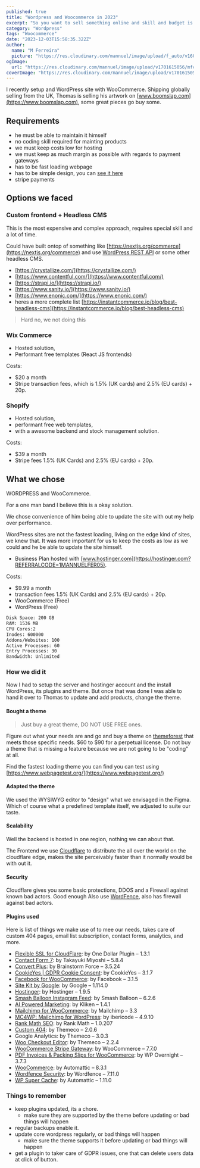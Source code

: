 ```yaml
---
published: true
title: "Wordpress and Woocommerce in 2023"
excerpt: "So you want to sell something online and skill and budget is tight, I believe WooCommerce is still an OK option"
category: "Wordpress"
tags: "Woocommerce"
date: "2023-12-03T15:58:35.322Z"
author:
  name: "M Ferreira"
  picture: "https://res.cloudinary.com/mannuel/image/upload/f_auto/v1604067445/images/mee.jpg"
ogImage:
  url: "https://res.cloudinary.com/mannuel/image/upload/v1701615056/mfcom/mp9c4svvugedvmrhoxk2.png"
coverImage: "https://res.cloudinary.com/mannuel/image/upload/v1701615056/mfcom/mp9c4svvugedvmrhoxk2.png"
---
```


I recently setup and WordPress site with WooCommerce. Shipping globally selling from the UK, Thomas is selling his artwork on [www.boomslap.com](https://www.boomslap.com), some great pieces go buy some.

## Requirements

- he must be able to maintain it himself
- no coding skill required for mainting products
- we must keep costs low for hosting
- we must keep as much margin as possible with regards to payment gateways
- has to be fast loading webpage
- has to be simple design, you can [see it here](https://www.figma.com/proto/A0u6vl99LrpvBFx1JGe5xY/boomslap.com?page-id=0%3A1&node-id=1-3&starting-point-node-id=1%3A3&mode=design&t=qph9NcOReGggWpuB-1)
- stripe payments

## Options we faced

### Custom frontend + Headless CMS

This is the most expensive and complex approach, requires special skill and a lot of time.

Could have built ontop of something like [https://nextjs.org/commerce](https://nextjs.org/commerce) and use [WordPress REST API](https://developer.wordpress.org/rest-api/) or some other headless CMS.

- [https://crystallize.com/](https://crystallize.com/)
- [https://www.contentful.com/](https://www.contentful.com/)
- [https://strapi.io/](https://strapi.io/)
- [https://www.sanity.io/](https://www.sanity.io/)
- [https://www.enonic.com/](https://www.enonic.com/)
- heres a more complete list [https://instantcommerce.io/blog/best-headless-cms](https://instantcommerce.io/blog/best-headless-cms)
  
> Hard no, we not doing this

### Wix Commerce

- Hosted solution,
- Performant free templates (React JS frontends)

Costs:

- $20 a month
- Stripe transaction fees, which is 1.5% (UK cards) and 2.5% (EU cards) + 20p.

### Shopify

- Hosted solution,
- performant free web templates,
- with a awesome backend and stock management solution.

Costs:

- $39 a month
- Stripe fees 1.5% (UK Cards) and 2.5% (EU cards) + 20p.

## What we chose

WORDPRESS and WooCommerce.

For a one man band I believe this is a okay solution.

We chose convenience of him being able to update the site with out my help over performance.

WordPress sites are not the fastest loading, living on the edge kind of sites, we knew that. It was more important for us to keep the costs as low as we could and he be able to update the site himself.

- Business Plan hosted with [www.hostinger.com](https://hostinger.com?REFERRALCODE=1MANNUELFER05).

Costs:

- $9.99 a month
- transaction fees 1.5% (UK Cards) and 2.5% (EU cards) + 20p.
- WooCommerce (Free)
- WordPress (Free)

```bash
Disk Space: 200 GB
RAM: 1536 MB
CPU Cores:2
Inodes: 600000
Addons/Websites: 100
Active Processes: 60
Entry Processes: 30
Bandwidth: Unlimited
```

### How we did it

Now I had to setup the server and hostinger account and the install WordPress, its plugins and theme. But once that was done I was able to hand it over to Thomas to update and add products, change the theme.

#### Bought a theme

> Just buy a great theme, DO NOT USE FREE ones.

Figure out what your needs are and go and buy a theme on [themeforest](https://themeforest.net/item/x-the-theme/5871901) that meets those specific needs. $60 to $90 for a perpetual license. Do not buy a theme that is missing a feature because we are not going to be "coding" at all.

Find the fastest loading theme you can find you can test using [https://www.webpagetest.org/](https://www.webpagetest.org/)

#### Adapted the theme

We used the WYSIWYG editor to "design" what we envisaged in the Figma. Which of course what a predefined template itself, we adjusted to suite our taste.

#### Scalability

Well the backend is hosted in one region, nothing we can about that.

The Frontend we use [Cloudflare](https://www.cloudflare.com/) to distribute the all over the world on the cloudflare edge, makes the site perceivably faster than it normally would be with out it.

#### Security

Cloudflare gives you some basic protections, DDOS and a Firewall against known bad actors. Good enough
Also use [WordFence](https://www.wordfence.com/?utm_source=plugin&utm_medium=plugEM&utm_campaign=EMC8), also has firewall against bad actors.

#### Plugins used

Here is list of things we make use of to mee our needs, takes care of custom 404 pages, email list subscription, contact forms, analytics, and more.

- [Flexible SSL for CloudFlare](https://icwp.io/cloudflaresslpluginauthor): by One Dollar Plugin – 1.3.1
- [Contact Form 7](https://contactform7.com/): by Takayuki Miyoshi – 5.8.4
- [Convert Plus](https://www.convertplug.com/plus): by Brainstorm Force – 3.5.24
- [CookieYes | GDPR Cookie Consent](https://www.cookieyes.com/): by CookieYes – 3.1.7
- [Facebook for WooCommerce](https://github.com/woocommerce/facebook-for-woocommerce/): by Facebook – 3.1.5
- [Site Kit by Google](https://sitekit.withgoogle.com/): by Google – 1.114.0
- [Hostinger](https://hostinger.com/): by Hostinger – 1.9.5
- [Smash Balloon Instagram Feed](https://smashballoon.com/instagram-feed): by Smash Balloon – 6.2.6
- [AI Powered Marketing](https://woo.kliken.com/): by Kliken – 1.4.1
- [Mailchimp for WooCommerce](https://mailchimp.com/connect-your-store/): by Mailchimp – 3.3
- [MC4WP: Mailchimp for WordPress](https://www.mc4wp.com/#utm_source=wp-plugin&utm_medium=mailchimp-for-wp&utm_campaign=plugins-page): by ibericode – 4.9.10
- [Rank Math SEO](https://rankmath.com/): by Rank Math – 1.0.207
- [Custom 404](http://theme.co/): by Themeco – 2.0.6
- Google Analytics: by Themeco – 3.0.3
- [Woo Checkout Editor](https://boomslap.com/wp-admin/admin.php?page=wc-status#): by Themeco – 2.2.4
- [WooCommerce Stripe Gateway](https://wordpress.org/plugins/woocommerce-gateway-stripe/): by WooCommerce – 7.7.0
- [PDF Invoices & Packing Slips for WooCommerce](https://wpovernight.com/downloads/woocommerce-pdf-invoices-packing-slips-bundle/): by WP Overnight – 3.7.3
- [WooCommerce](https://woocommerce.com/): by Automattic – 8.3.1
- [Wordfence Security](https://www.wordfence.com/): by Wordfence – 7.11.0
- [WP Super Cache](https://wordpress.org/plugins/wp-super-cache/): by Automattic – 1.11.0

### Things to remember

- keep plugins updated, its a chore.
  - make sure they are supported by the theme before updating or bad things will happen
- regular backups enable it.
- update core wordpress regularly, or bad things will happen
  - make sure the theme supports it before updating or bad things will happen
- get a plugin to taker care of GDPR issues, one that can delete users data at click of button.
